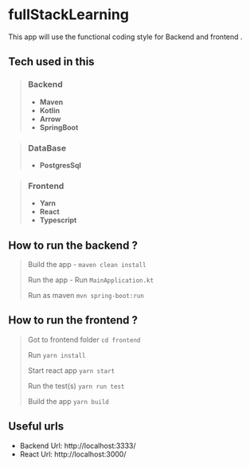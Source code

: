 # fullStackLearning
This app will use the functional coding style for Backend and frontend .

## **Tech used in this**

> ### Backend
> - **Maven**
> - **Kotlin**
> - **Arrow**
> - **SpringBoot**

> ### DataBase
> - **PostgresSql**

> ### Frontend
> - **Yarn**
> - **React**
> - **Typescript**

## How to run the backend ?
> Build the app - `maven clean install`
>
> Run the app - Run `MainApplication.kt`
>
> Run as maven `mvn spring-boot:run`


## How to run the frontend ?
> Got to frontend folder `cd frontend`
>
> Run `yarn install`
>
> Start react app `yarn start`
> 
> Run the test(s) `yarn run test`
>  
> Build the app `yarn build`

## Useful urls
- Backend Url: http://localhost:3333/
- React Url: http://localhost:3000/